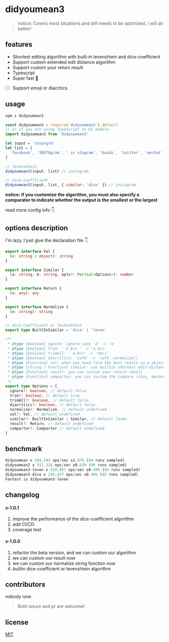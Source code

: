 # didyoumean3

> notice: Covers most situations and still needs to be optimized, i will do better!

## features

- Shortest editing algorithm with built-in levenshtein and dice-coefficient
- Support custom extended edit distance algorithm
- Support custom your return result
- Typescript
- Super fast 🚀
- [ ] Support emoji or diacritics

## usage

```js
npm i didyoumean3
```

```js
const didyoumean3 = require('didyoumean3').default
// or if you are using TypeScript or ES module
import didyoumean3 from 'didyoumean3'

let input = 'insargrm'
let list = [
  'facebook', 'INSTAgram', ' in stagram', 'baidu', 'twitter', 'wechat', 'instagram', 'linkedin'
]

// levenshtein
didyoumean3(input, list) // instagram

// dice-coefficient
didyoumean3(input, list, { similar: 'dice' }) // instagram
```
**notice: If you customize the algorithm, you must also specify a comparator to indicate whether the output is the smallest or the largest**

read more config info 👇

## options description

I'm lazy, I just give the declaration file 👇

```ts
export interface Val {
  (x: string | object): string
}

export interface Similar {
  (a: string, b: string, opts?: Partial<Options>): number
}

export interface Return {
  (x: any): any
}

export interface Normalize {
  (x: string): string
}

// dice-coefficient or levenshtein
export type BuiltInSimilar = 'dice' | 'leven'

/**
 * @type {boolean} ignore: ignore case 'A' -> 'a'
 * @type {boolean} trim: ' a bcs ' -> 'a bcs'
 * @type {boolean} trimAll: ' a bcs' -> 'abcs'
 * @type {boolean} diacritics: 'café' -> 'café'.normalize()
 * @type {Function} val: when you need find the best result in a object list, it's useful
 * @type {string | Function} similar: use builtin shortest edit-distance algorithm or yours
 * @type {Function} result: you can custom your return result
 * @type {Function} compartor: you can custom the compare rules, because will maybe use the highest score or the lowest score
 */
export type Options = {
  ignore?: boolean, // default false
  trim?: boolean, // default true
  trimAll?: boolean, // default false
  diacritics?: boolean, // default false
  normalize?: Normalize, // default undefined
  val?: Val, // default undefined
  similar?: BuiltInSimilar | Similar, // default leven
  result?: Return, // default undefined
  compartor?: Compartor // default undefined
}
```

## benchmark

```js
didyoumean x 194,593 ops/sec ±1.07% (84 runs sampled)
didyoumean2 x 311,318 ops/sec ±0.63% (90 runs sampled)
didyoumean3-leven x 510,067 ops/sec ±0.48% (84 runs sampled)
didyoumean3-dice x 294,427 ops/sec ±0.46% (85 runs sampled)
Fastest is didyoumean3-leven
```

## changelog

#### v-1.0.1

1. improve the performance of the dice-coefficient algorithm
2. add CI/CD
3. coverage test

#### v-1.0.0

1. refactor the beta version, and we can custom our algorithm
2. we can custom our result now
3. we can custom our normalize string function now
4. builtin dice-coefficient or levenshtein algorithm

## contributors

nobody now.

> Both issure and pr are welcome!

## license

[MIT](./LICENSE)
